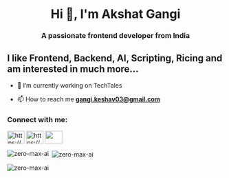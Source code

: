<h1 align="center">Hi 👋, I'm Akshat Gangi</h1>
<h3 align="center">A passionate frontend developer from India</h3>
<h2>I like Frontend, Backend, AI, Scripting, Ricing and am interested in much more...</h2>

- 🔭 I’m currently working on TechTales

- 📫 How to reach me **gangi.keshav03@gmail.com**

<h3 align="left">Connect with me:</h3>
<p align="left">
<a href="https://dev.to/https://dev.to/zeromaxai" target="blank"><img align="center" src="https://raw.githubusercontent.com/rahuldkjain/github-profile-readme-generator/master/src/images/icons/Social/devto.svg" alt="https://dev.to/zeromaxai" height="30" width="40" /></a>
<a href="https://linkedin.com/in/https://www.linkedin.com/in/akshat-gangi-b457a61ab/" target="blank"><img align="center" src="https://raw.githubusercontent.com/rahuldkjain/github-profile-readme-generator/master/src/images/icons/Social/linked-in-alt.svg" alt="https://www.linkedin.com/in/akshat-gangi-b457a61ab/" height="30" width="40" /></a>
<a href="https://www.instagram.com/akshat_gangi/" target="blank"><img align="center" src="https://raw.githubusercontent.com/rahuldkjain/github-profile-readme-generator/master/src/images/icons/Social/instagram.svg" height="30" width="40" /></a>
</p>
<p align="left">
</p>

<p><img align="left" src="https://github-readme-stats.vercel.app/api/top-langs?username=zero-max-ai&show_icons=true&locale=en&layout=compact" alt="zero-max-ai" /></p>

<p>&nbsp;<img align="center" src="https://github-readme-stats.vercel.app/api?username=zero-max-ai&show_icons=true&locale=en" alt="zero-max-ai" /></p>

<p><img align="center" src="https://github-readme-streak-stats.herokuapp.com/?user=zero-max-ai&" alt="zero-max-ai" /></p>
